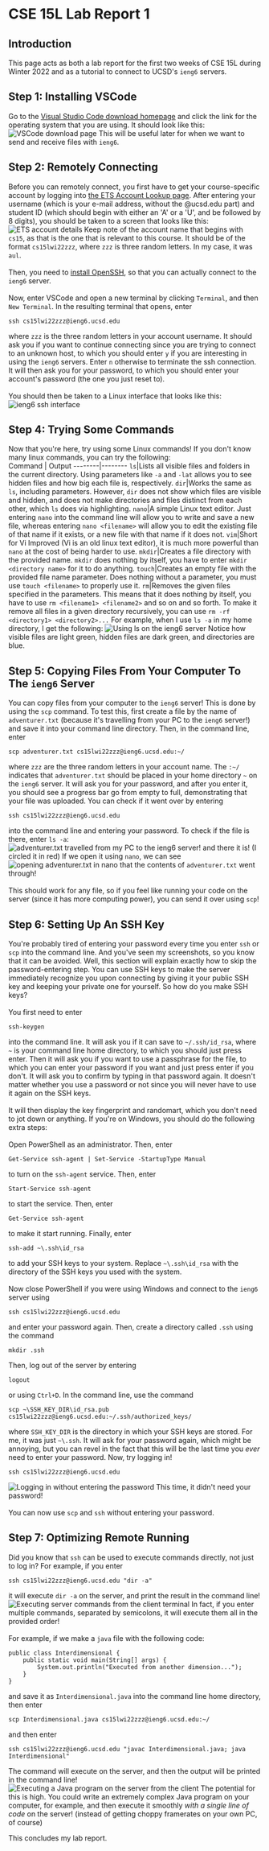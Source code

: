 # CSE 15L Lab Report 1
## Introduction
This page acts as both a lab report for the first two weeks of CSE 15L during Winter 2022 and as a tutorial to connect to UCSD's `ieng6` servers.
## Step 1: Installing VSCode
Go to the [Visual Studio Code download homepage](https://code.visualstudio.com/Download) and click the link for the operating system that you are using. It should look like this:<br />
![VSCode download page](lr1-vscode-download-page.png)
This will be useful later for when we want to send and receive files with `ieng6`.
## Step 2: Remotely Connecting
Before you can remotely connect, you first have to get your course-specific account by logging into [the ETS Account Lookup page](https://sdacs.ucsd.edu/~icc/index.php). After entering your username (which is your e-mail address, without the @ucsd.edu part) and student ID (which should begin with either an 'A' or a 'U', and be followed by 8 digits), you should be taken to a screen that looks like this:<br />
![ETS account details](lr1-ets-username.png)
Keep note of the account name that begins with `cs15`, as that is the one that is relevant to this course. It should be of the format `cs15lwi22zzz`, where `zzz` is three random letters. In my case, it was `aul`.<br /><br />
Then, you need to [install OpenSSH](https://docs.microsoft.com/en-us/windows-server/administration/openssh/openssh_install_firstuse), so that you can actually connect to the `ieng6` server.<br><br>
Now, enter VSCode and open a new terminal by clicking `Terminal`, and then `New Terminal`. In the resulting terminal that opens, enter
```
ssh cs15lwi22zzz@ieng6.ucsd.edu
```
where `zzz` is the three random letters in your account username. It should ask you if you want to continue connecting since you are trying to connect to an unknown host, to which you should enter `y` if you are interesting in using the `ieng6` servers. Enter `n` otherwise to terminate the ssh connection. It will then ask you for your password, to which you should enter your account's password (the one you just reset to).<br /><br />
You should then be taken to a Linux interface that looks like this:
![ieng6 ssh interface](lr1-ssh-connect.png)
## Step 4: Trying Some Commands
Now that you're here, try using some Linux commands! If you don't know many linux commands, you can try the following:<br />
Command | Output
--------|--------
`ls`|Lists all visible files and folders in the current directory. Using parameters like `-a` and `-lat` allows you to see hidden files and how big each file is, respectively.
`dir`|Works the same as `ls`, including parameters. However, `dir` does not show which files are visible and hidden, and does not make directories and files distinct from each other, which `ls` does via highlighting.
`nano`|A simple Linux text editor. Just entering `nano` into the command line will allow you to write and save a new file, whereas entering `nano <filename>` will allow you to edit the existing file of that name if it exists, or a new file with that name if it does not.
`vim`|Short for Vi Improved (Vi is an old linux text editor), it is much more powerful than `nano` at the cost of being harder to use.
`mkdir`|Creates a file directory with the provided name. `mkdir` does nothing by itself, you have to enter `mkdir <directory name>` for it to do anything.
`touch`|Creates an empty file with the provided file name parameter. Does nothing without a parameter, you must use `touch <filename>` to properly use it.
`rm`|Removes the given files specified in the parameters. This means that it does nothing by itself, you have to use `rm <filename1> <filename2>` and so on and so forth. To make it remove all files in a given directory recursively, you can use `rm -rf <directory1> <directory2>...`</table>
For example, when I use `ls -a` in my home directory, I get the following:
![Using ls on the ieng6 server](lr1-ls.png)
Notice how visible files are light green, hidden files are dark green, and directories are blue.
## Step 5: Copying Files From Your Computer To The `ieng6` Server
You can copy files from your computer to the `ieng6` server! This is done by using the `scp` command. To test this, first create a file by the name of `adventurer.txt` (because it's travelling from your PC to the `ieng6` server!) and save it into your command line directory. Then, in the command line, enter
```
scp adventurer.txt cs15lwi22zzz@ieng6.ucsd.edu:~/
```
where `zzz` are the three random letters in your account name. The `:~/` indicates that `adventurer.txt` should be placed in your home directory `~` on the `ieng6` server. It will ask you for your password, and after you enter it, you should see a progress bar go from empty to full, demonstrating that your file was uploaded. You can check if it went over by entering
```
ssh cs15lwi22zzz@ieng6.ucsd.edu
```
into the command line and entering your password. To check if the file is there, enter `ls -a`:
![adventurer.txt travelled from my PC to the ieng6 server!](lr1-scp.png)
and there it is! (I circled it in red) If we open it using `nano`, we can see
![opening adventurer.txt in nano](lr1-nano-adventurer.png) that the contents of `adventurer.txt` went through!<br /><br />
This should work for any file, so if you feel like running your code on the server (since it has more computing power), you can send it over using `scp`!
## Step 6: Setting Up An SSH Key
You're probably tired of entering your password every time you enter `ssh` or `scp` into the command line. And you've seen my screenshots, so you know that it can be avoided. Well, this section will explain exactly how to skip the password-entering step. You can use SSH keys to make the server immediately recognize you upon connecting by giving it your public SSH key and keeping your private one for yourself. So how do you make SSH keys?<br /><br />
You first need to enter
```
ssh-keygen
```
into the command line. It will ask you if it can save to `~/.ssh/id_rsa`, where `~` is your command line home directory, to which you should just press enter. Then it will ask you if you want to use a passphrase for the file, to which you can enter your password if you want and just press enter if you don't. It will ask you to confirm by typing in that password again. It doesn't matter whether you use a password or not since you will never have to use it again on the SSH keys.<br><br>
It will then display the key fingerprint and randomart, which you don't need to jot down or anything. If you're on Windows, you should do the following extra steps:<br><br>
Open PowerShell as an administrator. Then, enter
```
Get-Service ssh-agent | Set-Service -StartupType Manual
```
to turn on the `ssh-agent` service. Then, enter
```
Start-Service ssh-agent
```
to start the service. Then, enter
```
Get-Service ssh-agent
```
to make it start running. Finally, enter
```
ssh-add ~\.ssh\id_rsa
```
to add your SSH keys to your system. Replace `~\.ssh\id_rsa` with the directory of the SSH keys you used with the system.<br><br>
Now close PowerShell if you were using Windows and connect to the `ieng6` server using
```
ssh cs15lwi22zzz@ieng6.ucsd.edu
```
and enter your password again. Then, create a directory called `.ssh` using the command
```
mkdir .ssh
```
Then, log out of the server by entering
```
logout
```
or using `Ctrl+D`. In the command line, use the command
```
scp ~\SSH_KEY_DIR\id_rsa.pub cs15lwi22zzz@ieng6.ucsd.edu:~/.ssh/authorized_keys/
```
where `SSH_KEY_DIR` is the directory in which your SSH keys are stored. For me, it was just `~\.ssh`. It will ask for your password again, which might be annoying, but you can revel in the fact that this will be the last time you *ever* need to enter your password.
Now, try logging in!
```
ssh cs15lwi22zzz@ieng6.ucsd.edu
```
![Logging in without entering the password](lr1-login.png)
This time, it didn't need your password!<br><br>
You can now use `scp` and `ssh` without entering your password.
## Step 7: Optimizing Remote Running
Did you know that `ssh` can be used to execute commands directly, not just to log in? For example, if you enter
```
ssh cs15lwi22zzz@ieng6.ucsd.edu "dir -a"
```
it will execute `dir -a` on the server, and print the result in the command line!
![Executing server commands from the client terminal](lr1-ssh-arg.png)
In fact, if you enter multiple commands, separated by semicolons, it will execute them all in the provided order!<br><br>
For example, if we make a `java` file with the following code:
```
public class Interdimensional {
    public static void main(String[] args) {
        System.out.println("Executed from another dimension...");
    }
}
```
and save it as `Interdimensional.java` into the command line home directory, then enter
```
scp Interdimensional.java cs15lwi22zzz@ieng6.ucsd.edu:~/
```
and then enter
```
ssh cs15lwi22zzz@ieng6.ucsd.edu "javac Interdimensional.java; java Interdimensional"
```
The command will execute on the server, and then the output will be printed in the command line!
![Executing a Java program on the server from the client](lr1-server-java.png)
The potential for this is high. You could write an extremely complex Java program on your computer, for example, and then execute it smoothly *with a single line of code* on the server! (instead of getting choppy framerates on your own PC, of course)

This concludes my lab report.
